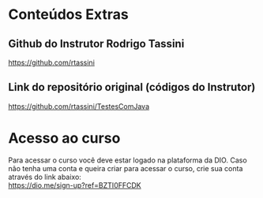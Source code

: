 # Conteúdos Extras

## Github do Instrutor Rodrigo Tassini 
https://github.com/rtassini

## Link do repositório original (códigos do Instrutor)
https://github.com/rtassini/TestesComJava

# Acesso ao curso

Para acessar o curso você deve estar logado na plataforma da DIO.
Caso não tenha uma conta e queira criar para acessar o curso, crie sua conta através do link abaixo: <br>
https://dio.me/sign-up?ref=BZTI0FFCDK
